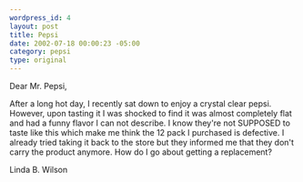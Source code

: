 ```yaml
--- 
wordpress_id: 4
layout: post
title: Pepsi
date: 2002-07-18 00:00:23 -05:00
category: pepsi
type: original
---
```

Dear Mr. Pepsi,

After a long hot day, I recently sat down to enjoy a crystal clear pepsi. However, upon tasting it I was shocked to find it was almost completely flat and had a funny flavor I can not describe. I know they're not SUPPOSED to taste like this which make me think the 12 pack I purchased is defective. I already tried taking it back to the store but they
informed me that they don't carry the product anymore. How do I go about getting a replacement?

Linda B. Wilson
